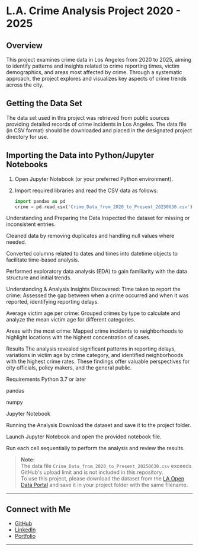 # L.A. Crime Analysis Project 2020 - 2025

## Overview
This project examines crime data in Los Angeles from 2020 to 2025, aiming to identify patterns and insights related to crime reporting times, victim demographics, and areas most affected by crime. Through a systematic approach, the project explores and visualizes key aspects of crime trends across the city.

## Getting the Data Set
The data set used in this project was retrieved from public sources providing detailed records of crime incidents in Los Angeles. The data file (in CSV format) should be downloaded and placed in the designated project directory for use.

## Importing the Data into Python/Jupyter Notebooks
1. Open Jupyter Notebook (or your preferred Python environment).
2. Import required libraries and read the CSV data as follows:

   ```python
   import pandas as pd
   crime = pd.read_csv('Crime_Data_from_2020_to_Present_20250630.csv')

Understanding and Preparing the Data
Inspected the dataset for missing or inconsistent entries.

Cleaned data by removing duplicates and handling null values where needed.

Converted columns related to dates and times into datetime objects to facilitate time-based analysis.

Performed exploratory data analysis (EDA) to gain familiarity with the data structure and initial trends.

Understanding & Analysis
Insights Discovered:
Time taken to report the crime:
Assessed the gap between when a crime occurred and when it was reported, identifying reporting delays.

Average victim age per crime:
Grouped crimes by type to calculate and analyze the mean victim age for different categories.

Areas with the most crime:
Mapped crime incidents to neighborhoods to highlight locations with the highest concentration of cases.

Results
The analysis revealed significant patterns in reporting delays, variations in victim age by crime category, and identified neighborhoods with the highest crime rates. These findings offer valuable perspectives for city officials, policy makers, and the general public.

Requirements
Python 3.7 or later

pandas

numpy

Jupyter Notebook

Running the Analysis
Download the dataset and save it to the project folder.

Launch Jupyter Notebook and open the provided notebook file.

Run each cell sequentially to perform the analysis and review the results.

> **Note:**  
> The data file `Crime_Data_from_2020_to_Present_20250630.csv` exceeds GitHub's upload limit and is not included in this repository.  
> To use this project, please download the dataset from the [LA Open Data Portal](https://data.lacity.org/) and save it in your project folder with the same filename.

---

## Connect with Me

- [GitHub](https://github.com/Sophos333)
- [LinkedIn](https://www.linkedin.com/in/yashuasspear-oscar-holguin-silva/)
- [Portfolio](https://sophos333.github.io/sophos-chatbot-portfolio/)

---
